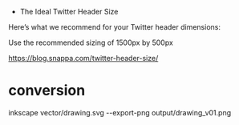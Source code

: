 

* The Ideal Twitter Header Size

Here’s what we recommend for your Twitter header dimensions:

Use the recommended sizing of 1500px by 500px


https://blog.snappa.com/twitter-header-size/



# conversion


inkscape vector/drawing.svg --export-png output/drawing_v01.png
